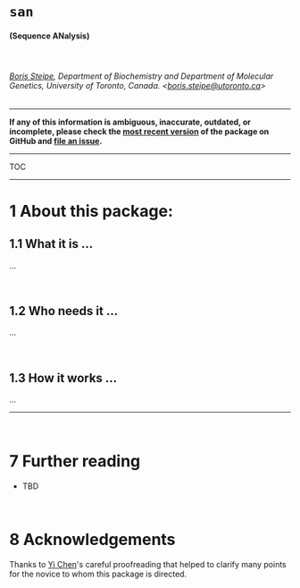 # `san`

#### (**S**equence **AN**alysis)
<!-- [![DOI](https://zenodo.org/badge/149768973.svg)](https://zenodo.org/badge/latestdoi/149768973) -->

&nbsp;

###### [Boris Steipe](https://orcid.org/0000-0002-1134-6758), Department of Biochemistry and Department of Molecular Genetics, University of Toronto, Canada. &lt;boris.steipe@utoronto.ca&gt;

----

**If any of this information is ambiguous, inaccurate, outdated, or incomplete, please check the [most recent version](https://github.com/hyginn/san) of the package on GitHub and [file an issue](https://github.com/hyginn/san/issues).**

----

<!-- TOCbelow -->
TOC
<!-- TOCabove -->

----


# 1 About this package:

## 1.1 What it is ...
...


&nbsp;

## 1.2 Who needs it ...
... 

&nbsp;

## 1.3 How it works ...

...

----

&nbsp;

# 7 Further reading

- TBD 


&nbsp;

# 8 Acknowledgements

Thanks to [Yi Chen](https://orcid.org/0000-0003-1624-2760)'s careful proofreading that helped to clarify many points for the novice to whom this package is directed. 

&nbsp;

&nbsp;

<!-- END -->
